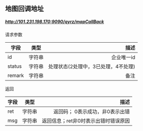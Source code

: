## 地图回调地址
##### http://101.231.198.170:9090/qyrz/mapCallBack
请求参数

字段|类型|描述
---|:--:|---:
id|字符串|企业唯一id
status|字符串|处理状态(2处理中，3已处理，4不处理)
remark|字符串|备注

返回

字段|类型|描述
---|:--:|---:
ret|字符串|返回码； 0表示成功，非0表示出错
msg|字符串|返回信息；ret非0时表示出错时错误原因
